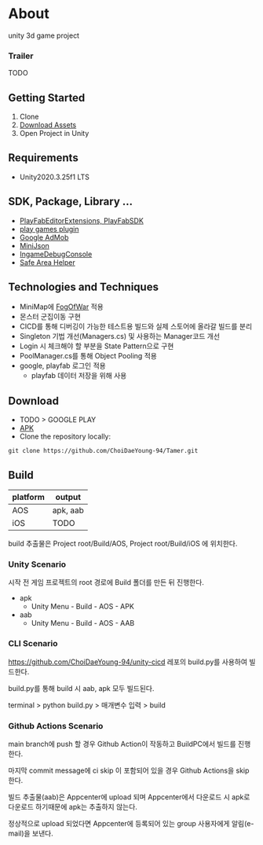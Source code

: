 # About

unity 3d game project


### Trailer

TODO


## Getting Started

1. Clone
2. [Download Assets]([https://drive.google.com/file/d/1U0U3VVj5v4aMPq1CzgJaeC-nNKrx9yES/view?usp=share_link](https://drive.google.com/file/d/1FlWJMulVhiTL4zQylb7FeI6ByE9IX05v/view?usp=sharing))
3. Open Project in Unity


## Requirements

- Unity2020.3.25f1 LTS


## SDK, Package, Library ...

- [PlayFabEditorExtensions, PlayFabSDK](https://docs.microsoft.com/ko-kr/gaming/playfab/sdks/unity3d/installing-unity3d-sdk)
- [play games plugin](https://github.com/playgameservices/play-games-plugin-for-unity/releases)
- [Google AdMob](https://developers.google.com/admob/android/quick-start?hl=ko)
- [MiniJson ](https://github.com/Unity-Technologies/UnityCsReference/blob/master/External/JsonParsers/MiniJson/MiniJSON.cs)
- [IngameDebugConsole](https://assetstore.unity.com/packages/tools/gui/in-game-debug-console-68068)
- [Safe Area Helper](https://assetstore.unity.com/packages/tools/gui/safe-area-helper-130488)


## Technologies and Techniques
- MiniMap에 [FogOfWar](https://github.com/MicKami/FogOfWar) 적용
- 몬스터 군집이동 구현
- CICD를 통해 디버깅이 가능한 테스트용 빌드와 실제 스토어에 올라갈 빌드를 분리
- Singleton 기법 개선(Managers.cs) 및 사용하는 Manager코드 개선
- Login 시 체크해야 할 부분을 State Pattern으로 구현
- PoolManager.cs를 통해 Object Pooling 적용
- google, playfab 로그인 적용
  - playfab 데이터 저장을 위해 사용


## Download

- TODO > GOOGLE PLAY
- [APK](https://drive.google.com/file/d/1bV78lKlD4uujYy79wkdofEt0yIv41Dr2/view?usp=drive_link)
- Clone the repository locally:
~~~
git clone https://github.com/ChoiDaeYoung-94/Tamer.git
~~~


## Build

| platform  | output   |
| --------- | -------- |
| AOS       | apk, aab |
| iOS       |   TODO   |

build 추출물은 Project root/Build/AOS, Project root/Build/iOS 에 위치한다.


### Unity Scenario

시작 전 게임 프로젝트의 root 경로에 Build 폴더를 만든 뒤 진행한다.

- apk
  - Unity Menu - Build - AOS - APK
- aab
  - Unity Menu - Build - AOS - AAB


### CLI Scenario

https://github.com/ChoiDaeYoung-94/unity-cicd 레포의 build.py를 사용하여 빌드한다.

build.py를 통해 build 시 aab, apk 모두 빌드된다.

terminal > python build.py > 매개변수 입력 > build


### Github Actions Scenario

main branch에 push 할 경우 Github Action이 작동하고 BuildPC에서 빌드를 진행한다.

마지막 commit message에 ci skip 이 포함되어 있을 경우 Github Actions을 skip 한다.

빌드 추출물(aab)은 Appcenter에 upload 되며 Appcenter에서 다운로드 시 apk로 다운로드 하기때문에 apk는 추출하지 않는다.

정상적으로 upload 되었다면 Appcenter에 등록되어 있는 group 사용자에게 알림(e-mail)을 보낸다.
